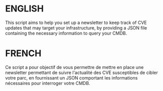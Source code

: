 # ENGLISH
This script aims to help you set up a newsletter to keep track of CVE updates that may target your infrastructure, by providing a JSON file containing the necessary information to query your CMDB.

# FRENCH
Ce script a pour objectif de vous permettre de mettre en place une newsletter permettant de suivre l'actualité des CVE susceptibles de cibler votre parc, en fournissant un JSON comportant les informations nécessaires pour interroger votre CMDB.